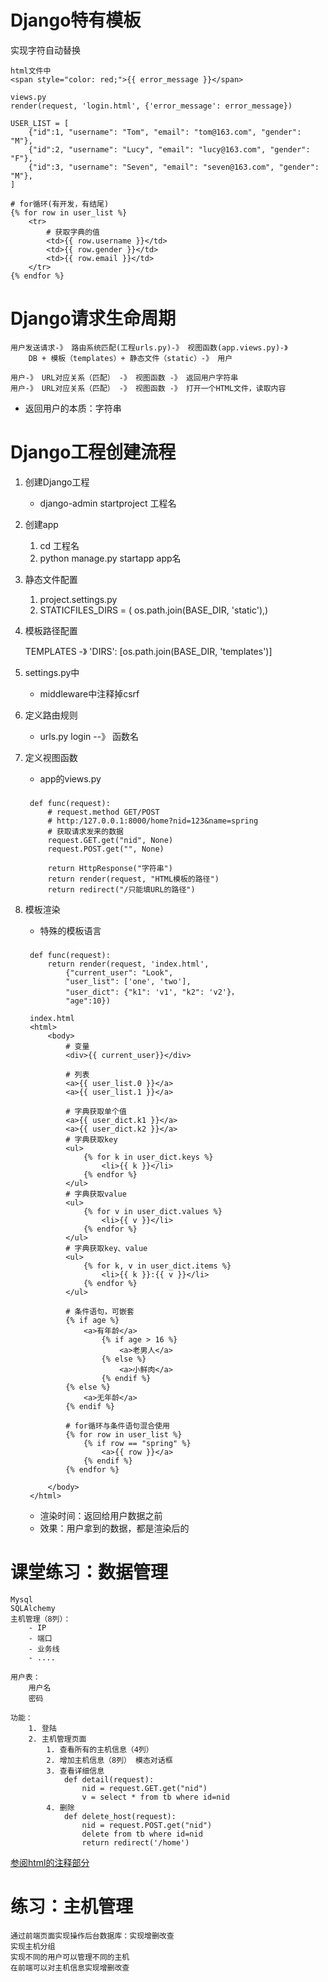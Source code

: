 # Django特有模板 #
实现字符自动替换

	html文件中
	<span style="color: red;">{{ error_message }}</span>
	
	views.py
	render(request, 'login.html', {'error_message': error_message})

	USER_LIST = [
	    {"id":1, "username": "Tom", "email": "tom@163.com", "gender": "M"},
	    {"id":2, "username": "Lucy", "email": "lucy@163.com", "gender": "F"},
	    {"id":3, "username": "Seven", "email": "seven@163.com", "gender": "M"},
	]

	# for循环(有开发，有结尾)
	{% for row in user_list %}
		<tr>
			# 获取字典的值
			<td>{{ row.username }}</td>
			<td>{{ row.gender }}</td>
			<td>{{ row.email }}</td>
		</tr>
	{% endfor %}

# Django请求生命周期 #
	用户发送请求-》 路由系统匹配(工程urls.py)-》 视图函数(app.views.py)-》
		DB + 模板（templates）+ 静态文件（static）-》 用户

	用户-》 URL对应关系（匹配） -》 视图函数 -》 返回用户字符串
	用户-》 URL对应关系（匹配） -》 视图函数 -》 打开一个HTML文件，读取内容

- 返回用户的本质：字符串
	
# Django工程创建流程 #
1. 创建Django工程
	- django-admin startproject 工程名

2. 创建app
	1. cd 工程名
	2. python manage.py startapp app名

3. 静态文件配置
	1. project.settings.py
	2. STATICFILES_DIRS = (
	    os.path.join(BASE_DIR, 'static'),)

4. 模板路径配置

	TEMPLATES -》	 'DIRS': [os.path.join(BASE_DIR, 'templates')]


5. settings.py中
	- middleware中注释掉csrf

6. 定义路由规则
	- urls.py
	   login --》 函数名

7. 定义视图函数
	- app的views.py
	###
		def func(request):
			# request.method GET/POST
			# http:/127.0.0.1:8000/home?nid=123&name=spring
			# 获取请求发来的数据
			request.GET.get("nid", None)
			request.POST.get("", None)
			
			return HttpResponse("字符串")
			return render(request, "HTML模板的路径")
			return redirect("/只能填URL的路径")
8. 模板渲染
	- 特殊的模板语言
	###
		def func(request):
			return render(request, 'index.html', 
				{"current_user": "Look", 
				"user_list": ['one', 'two'],
				"user_dict": {"k1": 'v1', "k2": 'v2'}，
				"age":10})

		index.html
		<html>
			<body>
				# 变量
				<div>{{ current_user}}</div>

				# 列表
				<a>{{ user_list.0 }}</a>
				<a>{{ user_list.1 }}</a>
								
				# 字典获取单个值
				<a>{{ user_dict.k1 }}</a>
				<a>{{ user_dict.k2 }}</a>
				# 字典获取key
			    <ul>
			        {% for k in user_dict.keys %}
			            <li>{{ k }}</li>
			        {% endfor %}
			    </ul>
				# 字典获取value
			    <ul>
			        {% for v in user_dict.values %}
			            <li>{{ v }}</li>
			        {% endfor %}
			    </ul>
				# 字典获取key、value
			    <ul>
			        {% for k, v in user_dict.items %}
			            <li>{{ k }}:{{ v }}</li>
			        {% endfor %}
			    </ul>
	
				# 条件语句，可嵌套
				{% if age %}
					<a>有年龄</a>
						{% if age > 16 %}
							<a>老男人</a>
						{% else %}
							<a>小鲜肉</a>
						{% endif %}
				{% else %}
					<a>无年龄</a>
				{% endif %}
				
				# for循环与条件语句混合使用
				{% for row in user_list %}
					{% if row == "spring" %}
						<a>{{ row }}</a>
					{% endif %}
				{% endfor %}

			</body>
		</html>

	- 渲染时间：返回给用户数据之前
	- 效果：用户拿到的数据，都是渲染后的


# 课堂练习：数据管理 #
	Mysql
	SQLAlchemy
	主机管理（8列）：
		- IP
		- 端口
		- 业务线
		- ....
	
	用户表：
		用户名
		密码
	
	功能：
		1. 登陆
		2. 主机管理页面
			1. 查看所有的主机信息（4列）
			2. 增加主机信息（8列） 模态对话框
			3. 查看详细信息
				def detail(request):
					nid = request.GET.get("nid")
					v = select * from tb where id=nid
			4. 删除
				def delete_host(request):
					nid = request.POST.get("nid")
					delete from tb where id=nid
					return redirect('/home')
[参阅html的注释部分](https://github.com/liuxingrichu/web_advanced/blob/master/spring/templates/home.html)

# 练习：主机管理 #
	通过前端页面实现操作后台数据库：实现增删改查
	实现主机分组
	实现不同的用户可以管理不同的主机
	在前端可以对主机信息实现增删改查